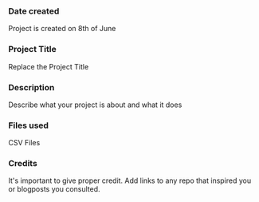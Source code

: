 ### Date created
Project is created on 8th of June

### Project Title
Replace the Project Title

### Description
Describe what your project is about and what it does

### Files used
CSV Files

### Credits
It's important to give proper credit. Add links to any repo that inspired you or blogposts you consulted.

